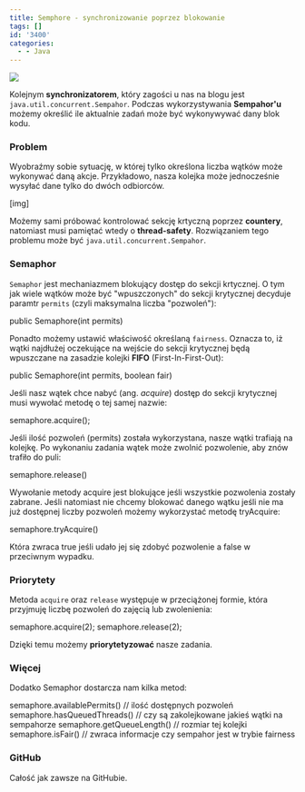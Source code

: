 ```yaml
---
title: Semphore - synchronizowanie poprzez blokowanie
tags: []
id: '3400'
categories:
  - - Java
---
```


![](http://codecouple.pl/wp-content/uploads/2017/02/java-logo.png)

Kolejnym **synchronizatorem**, który zagości u nas na blogu jest `java.util.concurrent.Sempahor`. Podczas wykorzystywania **Sempahor'u** możemy określić ile aktualnie zadań może być wykonywywać dany blok kodu.
<!-- more -->
### Problem

Wyobraźmy sobie sytuację, w której tylko określona liczba wątków może wykonywać daną akcje. Przykładowo, nasza kolejka może jednocześnie wysyłać dane tylko do dwóch odbiorców.

\[img\]

Możemy sami próbować kontrolować sekcję krtyczną poprzez **countery**, natomiast musi pamiętać wtedy o **thread-safety**. Rozwiązaniem tego problemu może być `java.util.concurrent.Sempahor`.

### Semaphor

`Semaphor` jest mechaniazmem blokujący dostęp do sekcji krtycznej. O tym jak wiele wątków może być "wpuszczonych" do sekcji krytycznej decyduje paramtr `permits` (czyli maksymalna liczba "pozwoleń"):

public Semaphore(int permits)

Ponadto możemy ustawić właściwość określaną `fairness`. Oznacza to, iż wątki najdłużej oczekujące na wejście do sekcji krytycznej będą wpuszczane na zasadzie kolejki **FIFO** (First-In-First-Out):

public Semaphore(int permits, boolean fair)

Jeśli nasz wątek chce nabyć (ang. _acquire_) dostęp do sekcji krytycznej musi wywołać metodę o tej samej nazwie:

semaphore.acquire();

Jeśli ilość pozwoleń (permits) została wykorzystana, nasze wątki trafiają na kolejkę. Po wykonaniu zadania wątek może zwolnić pozwolenie, aby znów trafiło do puli:

semaphore.release()

Wywołanie metody acquire jest blokujące jeśli wszystkie pozwolenia zostały zabrane. Jeśli natomiast nie chcemy blokować danego wątku jeśli nie ma już dostępnej liczby pozwoleń możemy wykorzystać metodę tryAcquire:

semaphore.tryAcquire()

Która zwraca true jeśli udało jej się zdobyć pozwolenie a false w przeciwnym wypadku.

### Priorytety

Metoda `acquire` oraz `release` występuje w przeciążonej formie, która przyjmuję liczbę pozwoleń do zajęcią lub zwolenienia:

semaphore.acquire(2);
semaphore.release(2);

Dzięki temu możemy **priorytetyzować** nasze zadania.

### Więcej

Dodatko Semaphor dostarcza nam kilka metod:

semaphore.availablePermits() // ilość dostępnych pozwoleń
semaphore.hasQueuedThreads() // czy są zakolejkowane jakieś wątki na sempahorze
semaphore.getQueueLength() // rozmiar tej kolejki
semaphore.isFair() // zwraca informacje czy sempahor jest w trybie fairness

### GitHub

Całość jak zawsze na GitHubie.